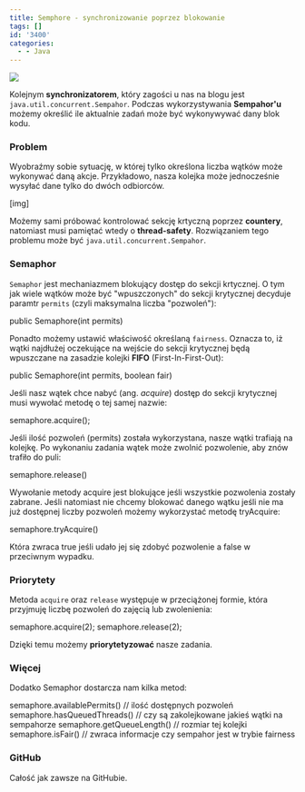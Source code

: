 ```yaml
---
title: Semphore - synchronizowanie poprzez blokowanie
tags: []
id: '3400'
categories:
  - - Java
---
```


![](http://codecouple.pl/wp-content/uploads/2017/02/java-logo.png)

Kolejnym **synchronizatorem**, który zagości u nas na blogu jest `java.util.concurrent.Sempahor`. Podczas wykorzystywania **Sempahor'u** możemy określić ile aktualnie zadań może być wykonywywać dany blok kodu.
<!-- more -->
### Problem

Wyobraźmy sobie sytuację, w której tylko określona liczba wątków może wykonywać daną akcje. Przykładowo, nasza kolejka może jednocześnie wysyłać dane tylko do dwóch odbiorców.

\[img\]

Możemy sami próbować kontrolować sekcję krtyczną poprzez **countery**, natomiast musi pamiętać wtedy o **thread-safety**. Rozwiązaniem tego problemu może być `java.util.concurrent.Sempahor`.

### Semaphor

`Semaphor` jest mechaniazmem blokujący dostęp do sekcji krtycznej. O tym jak wiele wątków może być "wpuszczonych" do sekcji krytycznej decyduje paramtr `permits` (czyli maksymalna liczba "pozwoleń"):

public Semaphore(int permits)

Ponadto możemy ustawić właściwość określaną `fairness`. Oznacza to, iż wątki najdłużej oczekujące na wejście do sekcji krytycznej będą wpuszczane na zasadzie kolejki **FIFO** (First-In-First-Out):

public Semaphore(int permits, boolean fair)

Jeśli nasz wątek chce nabyć (ang. _acquire_) dostęp do sekcji krytycznej musi wywołać metodę o tej samej nazwie:

semaphore.acquire();

Jeśli ilość pozwoleń (permits) została wykorzystana, nasze wątki trafiają na kolejkę. Po wykonaniu zadania wątek może zwolnić pozwolenie, aby znów trafiło do puli:

semaphore.release()

Wywołanie metody acquire jest blokujące jeśli wszystkie pozwolenia zostały zabrane. Jeśli natomiast nie chcemy blokować danego wątku jeśli nie ma już dostępnej liczby pozwoleń możemy wykorzystać metodę tryAcquire:

semaphore.tryAcquire()

Która zwraca true jeśli udało jej się zdobyć pozwolenie a false w przeciwnym wypadku.

### Priorytety

Metoda `acquire` oraz `release` występuje w przeciążonej formie, która przyjmuję liczbę pozwoleń do zajęcią lub zwolenienia:

semaphore.acquire(2);
semaphore.release(2);

Dzięki temu możemy **priorytetyzować** nasze zadania.

### Więcej

Dodatko Semaphor dostarcza nam kilka metod:

semaphore.availablePermits() // ilość dostępnych pozwoleń
semaphore.hasQueuedThreads() // czy są zakolejkowane jakieś wątki na sempahorze
semaphore.getQueueLength() // rozmiar tej kolejki
semaphore.isFair() // zwraca informacje czy sempahor jest w trybie fairness

### GitHub

Całość jak zawsze na GitHubie.